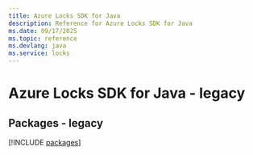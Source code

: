 ```yaml
---
title: Azure Locks SDK for Java
description: Reference for Azure Locks SDK for Java
ms.date: 09/17/2025
ms.topic: reference
ms.devlang: java
ms.service: locks
---
```

# Azure Locks SDK for Java - legacy
## Packages - legacy
[!INCLUDE [packages](locks-index.md)]